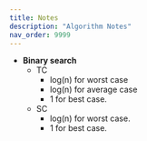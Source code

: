 ```yaml
---
title: Notes
description: "Algorithm Notes"
nav_order: 9999
---
```


- **Binary search**
    - TC
        - log(n) for worst case
        - log(n) for average case
        - 1 for best case.
    - SC
        - log(n) for worst case.
        - 1 for best case.